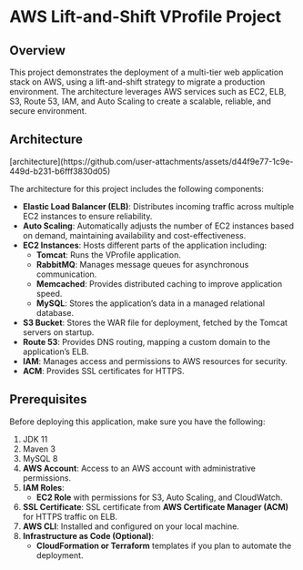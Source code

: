 <!DOCTYPE html>
<html lang="en">
<head>
    <meta charset="UTF-8">
    <meta name="viewport" content="width=device-width, initial-scale=1.0">
    <title>AWS Lift-and-Shift VProfile Project</title>
</head>
<body>

<h1>AWS Lift-and-Shift VProfile Project</h1>

<h2 id="overview">Overview</h2>
<p>
  This project demonstrates the deployment of a multi-tier web application stack on AWS, using a lift-and-shift strategy to migrate a production environment. The architecture leverages 
  AWS services such as EC2, ELB, S3, Route 53, IAM, and Auto Scaling to create a scalable, reliable, and secure environment.
</p>

<h2 id="architecture">Architecture</h2>
<p>
    [architecture](https://github.com/user-attachments/assets/d44f9e77-1c9e-449d-b231-b6fff3830d05)
</p>
<p>
    The architecture for this project includes the following components:
</p>
<ul>
    <li><strong>Elastic Load Balancer (ELB)</strong>: Distributes incoming traffic across multiple EC2 instances to ensure reliability.</li>
    <li><strong>Auto Scaling</strong>: Automatically adjusts the number of EC2 instances based on demand, maintaining availability and cost-effectiveness.</li>
    <li><strong>EC2 Instances</strong>: Hosts different parts of the application including:
        <ul>
            <li><strong>Tomcat</strong>: Runs the VProfile application.</li>
            <li><strong>RabbitMQ</strong>: Manages message queues for asynchronous communication.</li>
            <li><strong>Memcached</strong>: Provides distributed caching to improve application speed.</li>
            <li><strong>MySQL</strong>: Stores the application’s data in a managed relational database.</li>
        </ul>
    </li>
    <li><strong>S3 Bucket</strong>: Stores the WAR file for deployment, fetched by the Tomcat servers on startup.</li>
    <li><strong>Route 53</strong>: Provides DNS routing, mapping a custom domain to the application’s ELB.</li>
    <li><strong>IAM</strong>: Manages access and permissions to AWS resources for security.</li>
    <li><strong>ACM</strong>: Provides SSL certificates for HTTPS.</li>
</ul>

<h2 id="prerequisites">Prerequisites</h2>
<p>Before deploying this application, make sure you have the following:</p>
<ol>
    <li>JDK 11</li> 
    <li>Maven 3</li> 
    <li>MySQL 8</li>
    <li><strong>AWS Account</strong>: Access to an AWS account with administrative permissions.</li>
    <li><strong>IAM Roles</strong>:
        <ul>
            <li><strong>EC2 Role</strong> with permissions for S3, Auto Scaling, and CloudWatch.</li>
        </ul>
    </li>
    <li><strong>SSL Certificate</strong>: SSL certificate from <strong>AWS Certificate Manager (ACM)</strong> for HTTPS traffic on ELB.</li>
    <li><strong>AWS CLI</strong>: Installed and configured on your local machine.</li>
    <li><strong>Infrastructure as Code (Optional)</strong>:
        <ul>
            <li><strong>CloudFormation or Terraform</strong> templates if you plan to automate the deployment.</li>
        </ul>
    </li>
</ol>

</body>
</html>

